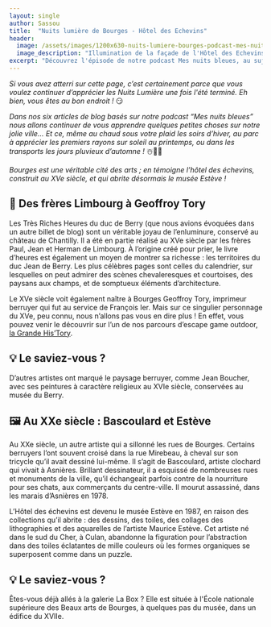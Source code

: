 ```yaml
---
layout: single
author: Sassou
title:  "Nuits lumière de Bourges - Hôtel des Echevins"
header:
  image: /assets/images/1200x630-nuits-lumiere-bourges-podcast-mes-nuits-bleues-patrimoine-illumination-hotel-echevins.jpg
  image_description: "Illumination de la façade de l'Hôtel des Echevins - Musée Estève durant la période des Nuits lumière à Bourges."
excerpt: "Découvrez l'épisode de notre podcast Mes nuits bleues, au sujet des projection sur la façade de l'hôtel des Echevins, le Musée Estève de Bourges."
---
```


*Si vous avez atterri sur cette page, c’est certainement parce que vous voulez continuer d’apprécier les Nuits Lumière une fois l'été terminé. Eh bien, vous êtes au bon endroit !* 😏

*Dans nos six articles de blog basés sur notre podcast “Mes nuits bleues”  nous allons continuer de vous apprendre quelques petites choses sur notre jolie ville… Et ce, même au chaud sous votre plaid les soirs d’hiver, au parc à apprécier les premiers rayons sur soleil au printemps, ou dans les transports les jours pluvieux d’automne !* ☃️🌷🍂

*Bourges est une véritable cité des arts ; en témoigne l’hôtel des échevins, construit au XVe siècle, et qui abrite désormais le musée Estève !*



## 📖 Des frères Limbourg à Geoffroy Tory

Les Très Riches Heures du duc de Berry (que nous avions évoquées dans un autre billet de blog) sont un véritable joyau de l’enluminure, conservé au château de Chantilly. Il a été en partie réalisé au XVe siècle par les frères Paul, Jean et Herman de Limbourg. À l’origine créé pour prier, le livre d’heures est également un moyen de montrer sa richesse : les territoires du duc Jean de Berry. Les plus célèbres pages sont celles du calendrier, sur lesquelles on peut admirer des scènes chevaleresques et courtoises, des paysans aux champs, et de somptueux éléments d’architecture.

Le XVe siècle voit également naître à Bourges Geoffroy Tory, imprimeur berruyer qui fut au service de François Ier. Mais sur ce singulier personnage du XVe, peu connu, nous n’allons pas vous en dire plus ! En effet, vous pouvez venir le découvrir sur l’un de nos parcours d’escape game outdoor, [la Grande His’Tory](https://www.lesmysteresdebourges.fr/parcours/la-grande-history).



## 💡 Le saviez-vous ?

D’autres artistes ont marqué le paysage berruyer, comme Jean Boucher, avec ses peintures à caractère religieux au XVIe siècle, conservées au musée du Berry.



## 🖼️ Au XXe siècle : Bascoulard et Estève

Au XXe siècle, un autre artiste qui a sillonné les rues de Bourges. Certains berruyers l’ont souvent croisé dans la rue Mirebeau, à cheval sur son tricycle qu’il avait dessiné lui-même. Il s’agit de Bascoulard, artiste clochard qui vivait à Asnières. Brillant dessinateur, il a esquissé de nombreuses rues et monuments de la ville, qu’il échangeait parfois contre de la nourriture pour ses chats, aux commerçants du centre-ville. Il mourut assassiné, dans les marais d’Asnières en 1978.

L’Hôtel des échevins est devenu le musée Estève en 1987, en raison des collections qu’il abrite : des dessins, des toiles, des collages des lithographies et des aquarelles de l’artiste Maurice Estève. Cet artiste né dans le sud du Cher, à Culan, abandonne la figuration pour l’abstraction dans des toiles éclatantes de mille couleurs où les formes organiques se superposent comme dans un puzzle.



## 💡 Le saviez-vous ?

Êtes-vous déjà allés à la galerie La Box ? Elle est située à l'École nationale supérieure des Beaux arts de Bourges, à quelques pas du musée, dans un édifice du XVIIe.